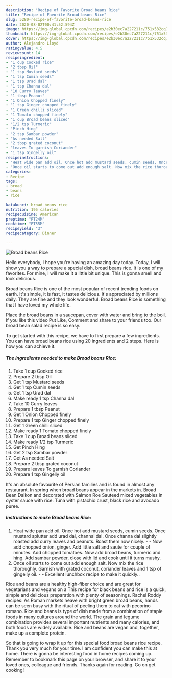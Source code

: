 ```yaml
---
description: "Recipe of Favorite Broad beans Rice"
title: "Recipe of Favorite Broad beans Rice"
slug: 5280-recipe-of-favorite-broad-beans-rice
date: 2020-08-02T00:41:52.594Z
image: https://img-global.cpcdn.com/recipes/e2b30ec7a227211c/751x532cq70/broad-beans-rice-recipe-main-photo.jpg
thumbnail: https://img-global.cpcdn.com/recipes/e2b30ec7a227211c/751x532cq70/broad-beans-rice-recipe-main-photo.jpg
cover: https://img-global.cpcdn.com/recipes/e2b30ec7a227211c/751x532cq70/broad-beans-rice-recipe-main-photo.jpg
author: Alejandro Lloyd
ratingvalue: 4.5
reviewcount: 14
recipeingredient:
- "1 cup Cooked rice"
- "2 tbsp Oil"
- "1 tsp Mustard seeds"
- "1 tsp Cumin seeds"
- "1 tsp Urad dal"
- "1 tsp Channa dal"
- "10 Curry leaves"
- "1 tbsp Peanut"
- "1 Onion Chopped finely"
- "1 tsp Ginger chopped finely"
- "1 Green chilli sliced"
- "1 Tomato chopped finely"
- "1 cup Broad beans sliced"
- "1/2 tsp Turmeric"
- "Pinch Hing"
- "2 tsp Sambar powder"
- "As needed Salt"
- "2 tbsp grated coconut"
- "leaves To garnish Coriander"
- "1 tsp Gingelly oil"
recipeinstructions:
- "Heat wide pan add oil. Once hot add mustard seeds, cumin seeds. Once mustard splutter add urad dal, channal dal. Once channa dal slightly roasted add curry leaves and peanuts. Roast them now nicely.   Now add chopped onion, ginger. Add little salt and saute for couple of minutes. Add chopped tomatoes. Now add broad beans, turmeric and hing. Add sambar powder, close with lid and cook until it turns mushy."
- "Once oil starts to come out add enough salt. Now mix the rice thoroughly. Garnish with grated coconut, coriander leaves and 1 tsp of gingelly oil.  Excellent lunchbox recipe to make it quickly.."
categories:
- Recipe
tags:
- broad
- beans
- rice

katakunci: broad beans rice 
nutrition: 195 calories
recipecuisine: American
preptime: "PT24M"
cooktime: "PT55M"
recipeyield: "3"
recipecategory: Dinner

---
```



![Broad beans Rice](https://img-global.cpcdn.com/recipes/e2b30ec7a227211c/751x532cq70/broad-beans-rice-recipe-main-photo.jpg)

Hello everybody, I hope you're having an amazing day today. Today, I will show you a way to prepare a special dish, broad beans rice. It is one of my favorites. For mine, I will make it a little bit unique. This is gonna smell and look delicious.

Broad beans Rice is one of the most popular of recent trending foods on earth. It's simple, it is fast, it tastes delicious. It's appreciated by millions daily. They are fine and they look wonderful. Broad beans Rice is something that I have loved my whole life.

Place the broad beans in a saucepan, cover with water and bring to the boil. If you like this video Put Like, Comment and share to your friends too. Our broad bean salad recipe is so easy.


To get started with this recipe, we have to first prepare a few ingredients. You can have broad beans rice using 20 ingredients and 2 steps. Here is how you can achieve it.

<!--inarticleads1-->

##### The ingredients needed to make Broad beans Rice:

1. Take 1 cup Cooked rice
1. Prepare 2 tbsp Oil
1. Get 1 tsp Mustard seeds
1. Get 1 tsp Cumin seeds
1. Get 1 tsp Urad dal
1. Make ready 1 tsp Channa dal
1. Take 10 Curry leaves
1. Prepare 1 tbsp Peanut
1. Get 1 Onion Chopped finely
1. Prepare 1 tsp Ginger chopped finely
1. Get 1 Green chilli sliced
1. Make ready 1 Tomato chopped finely
1. Take 1 cup Broad beans sliced
1. Make ready 1/2 tsp Turmeric
1. Get Pinch Hing
1. Get 2 tsp Sambar powder
1. Get As needed Salt
1. Prepare 2 tbsp grated coconut
1. Prepare leaves To garnish Coriander
1. Prepare 1 tsp Gingelly oil


It&#39;s an absolute favourite of Persian families and is found in almost any restaurant. In spring when broad beans appear in the markets in. Broad Bean Daikon and decorated with Salmon Roe Sauteed mixed vegetables in oyster sauce with rice. Tuna with pistachio crust, black rice and avocado puree. 

<!--inarticleads2-->

##### Instructions to make Broad beans Rice:

1. Heat wide pan add oil. Once hot add mustard seeds, cumin seeds. Once mustard splutter add urad dal, channal dal. Once channa dal slightly roasted add curry leaves and peanuts. Roast them now nicely.  -  - Now add chopped onion, ginger. Add little salt and saute for couple of minutes. Add chopped tomatoes. Now add broad beans, turmeric and hing. Add sambar powder, close with lid and cook until it turns mushy.
1. Once oil starts to come out add enough salt. Now mix the rice thoroughly. Garnish with grated coconut, coriander leaves and 1 tsp of gingelly oil. -  - Excellent lunchbox recipe to make it quickly..


Rice and beans are a healthy high-fiber choice and are great for vegetarians and vegans on a This recipe for black beans and rice is a quick, simple and delicious preparation with plenty of seasonings. Rachel Roddy recipes: As Roman markets heave with bright green broad beans, hands can be seen busy with the ritual of peeling them to eat with pecorino romano. Rice and beans is type of dish made from a combination of staple foods in many cultures around the world. The grain and legume combination provides several important nutrients and many calories, and both foods are widely available. Rice and beans are vegan and, together, make up a complete protein. 

So that is going to wrap it up for this special food broad beans rice recipe. Thank you very much for your time. I am confident you can make this at home. There is gonna be interesting food in home recipes coming up. Remember to bookmark this page on your browser, and share it to your loved ones, colleague and friends. Thanks again for reading. Go on get cooking!
